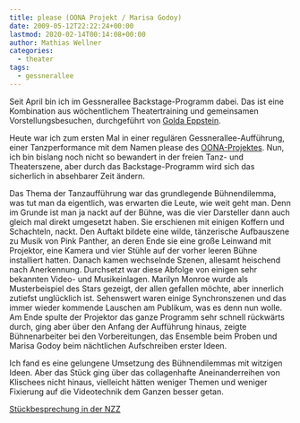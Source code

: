 ```yaml
---
title: please (OONA Projekt / Marisa Godoy)
date: 2009-05-12T22:22:24+00:00
lastmod: 2020-02-14T00:14:08+00:00
author: Mathias Wellner
categories:
  - theater
tags:
  - gessnerallee
---
```

Seit April bin ich im Gessnerallee Backstage-Programm dabei. Das ist eine Kombination aus wöchentlichem Theatertraining und gemeinsamen Vorstellungsbesuchen, durchgeführt von [Golda Eppstein](http://www.eppstein.ch/).
<!--more-->

Heute war ich zum ersten Mal in einer regulären Gessnerallee-Aufführung, einer Tanzperformance mit dem Namen please des [OONA-Projektes](http://www.oonaproject.ch/). Nun, ich bin bislang noch nicht so bewandert in der freien Tanz- und Theaterszene, aber durch das Backstage-Programm wird sich das sicherlich in absehbarer Zeit ändern.

Das Thema der Tanzaufführung war das grundlegende Bühnendilemma, was tut man da eigentlich, was erwarten die Leute, wie weit geht man. Denn im Grunde ist man ja nackt auf der Bühne, was die vier Darsteller dann auch gleich mal direkt umgesetzt haben. Sie erschienen mit einigen Koffern und Schachteln, nackt. Den Auftakt bildete eine wilde, tänzerische Aufbauszene zu Musik von Pink Panther, an deren Ende sie eine große Leinwand mit Projektor, eine Kamera und vier Stühle auf der vorher leeren Bühne installiert hatten. Danach kamen wechselnde Szenen, allesamt heischend nach Anerkennung. Durchsetzt war diese Abfolge von einigen sehr bekannten Video- und Musikeinlagen. Marilyn Monroe wurde als Musterbeispiel des Stars gezeigt, der allen gefallen möchte, aber innerlich zutiefst unglücklich ist. Sehenswert waren einige Synchronszenen und das immer wieder kommende Lauschen am Publikum, was es denn nun wolle. Am Ende spulte der Projektor das ganze Programm sehr schnell rückwärts durch, ging aber über den Anfang der Aufführung hinaus, zeigte Bühnenarbeiter bei den Vorbereitungen, das Ensemble beim Proben und Marisa Godoy beim nächtlichen Aufschreiben erster Ideen.

Ich fand es eine gelungene Umsetzung des Bühnendilemmas mit witzigen Ideen. Aber das Stück ging über das collagenhafte Aneinanderreihen von Klischees nicht hinaus, vielleicht hätten weniger Themen und weniger Fixierung auf die Videotechnik dem Ganzen besser getan.

[Stückbesprechung in der NZZ](http://www.nzz.ch/nachrichten/kultur/buehne/zeigen_will_ich_1.2518909.html)